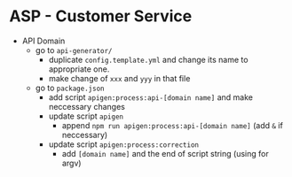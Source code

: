 # ASP - Customer Service
- API Domain
  - go to `api-generator/`
    - duplicate `config.template.yml` and change its name to appropriate one.
    - make change of `xxx` and `yyy` in that file
  - go to `package.json`
    - add script `apigen:process:api-[domain name]` and make neccessary changes
    - update script `apigen`
      - append `npm run apigen:process:api-[domain name]` (add `&` if neccessary)
    - update script `apigen:process:correction`
      - add `[domain name]` and the end of script string (using for argv)
